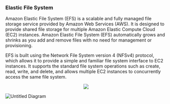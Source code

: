### Elastic File System

Amazon Elastic File System (EFS) is a scalable and fully managed file storage service provided by Amazon Web Services (AWS). It is designed to provide shared file storage for multiple Amazon Elastic Compute Cloud (EC2) instances. Amazon Elastic File System (EFS) automatically grows and shrinks as you add and remove files with no need for management or provisioning.

EFS is built using the Network File System version 4 (NFSv4) protocol, which allows it to provide a simple and familiar file system interface to EC2 instances. It supports the standard file system operations such as create, read, write, and delete, and allows multiple EC2 instances to concurrently access the same file system.

<p align="center">
  <img src="https://github.com/arshadrebin/efs/assets/116037443/7c3d33e9-e5ae-40a7-a530-cc616bb48f40"></p>
  
  

                             

![Untitled Diagram](https://github.com/arshadrebin/efs/assets/116037443/7c3d33e9-e5ae-40a7-a530-cc616bb48f40)

